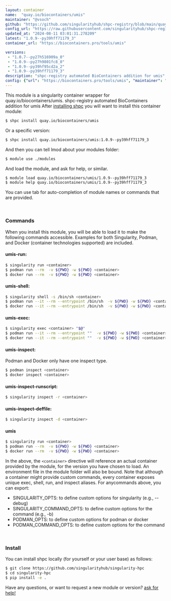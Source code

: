 ```yaml
---
layout: container
name:  "quay.io/biocontainers/umis"
maintainer: "@vsoch"
github: "https://github.com/singularityhub/shpc-registry/blob/main/quay.io/biocontainers/umis/container.yaml"
config_url: "https://raw.githubusercontent.com/singularityhub/shpc-registry/main/quay.io/biocontainers/umis/container.yaml"
updated_at: "2024-08-11 03:01:31.278209"
latest: "1.0.9--py39hff71179_3"
container_url: "https://biocontainers.pro/tools/umis"

versions:
 - "1.0.7--py27h516909a_0"
 - "1.0.9--py27h9801fc8_0"
 - "1.0.9--py39hf95cd2a_2"
 - "1.0.9--py39hff71179_3"
description: "shpc-registry automated BioContainers addition for umis"
config: {"url": "https://biocontainers.pro/tools/umis", "maintainer": "@vsoch", "description": "shpc-registry automated BioContainers addition for umis", "latest": {"1.0.9--py39hff71179_3": "sha256:c5acf9313fb1c5800fc7ce07b4aad2c915db14caccf6e90d34fb1f89bdb4ba88"}, "tags": {"1.0.7--py27h516909a_0": "sha256:c13a0a65712c77f17e35298202ee1ea2bd2bd4c29ca47e63b82b136cfbf638d6", "1.0.9--py27h9801fc8_0": "sha256:c7aa72b01797584444066c2bf8852031b6f8dd58aeedf7f7bad3ede7e4d7e06f", "1.0.9--py39hf95cd2a_2": "sha256:cc43549bd917e392d482fe83279f8efe4728343a1fc11e1d54d2027cf27583b8", "1.0.9--py39hff71179_3": "sha256:c5acf9313fb1c5800fc7ce07b4aad2c915db14caccf6e90d34fb1f89bdb4ba88"}, "docker": "quay.io/biocontainers/umis"}
---
```


This module is a singularity container wrapper for quay.io/biocontainers/umis.
shpc-registry automated BioContainers addition for umis
After [installing shpc](#install) you will want to install this container module:


```bash
$ shpc install quay.io/biocontainers/umis
```

Or a specific version:

```bash
$ shpc install quay.io/biocontainers/umis:1.0.9--py39hff71179_3
```

And then you can tell lmod about your modules folder:

```bash
$ module use ./modules
```

And load the module, and ask for help, or similar.

```bash
$ module load quay.io/biocontainers/umis/1.0.9--py39hff71179_3
$ module help quay.io/biocontainers/umis/1.0.9--py39hff71179_3
```

You can use tab for auto-completion of module names or commands that are provided.

<br>

### Commands

When you install this module, you will be able to load it to make the following commands accessible.
Examples for both Singularity, Podman, and Docker (container technologies supported) are included.

#### umis-run:

```bash
$ singularity run <container>
$ podman run --rm  -v ${PWD} -w ${PWD} <container>
$ docker run --rm  -v ${PWD} -w ${PWD} <container>
```

#### umis-shell:

```bash
$ singularity shell -s /bin/sh <container>
$ podman run --it --rm --entrypoint /bin/sh  -v ${PWD} -w ${PWD} <container>
$ docker run --it --rm --entrypoint /bin/sh  -v ${PWD} -w ${PWD} <container>
```

#### umis-exec:

```bash
$ singularity exec <container> "$@"
$ podman run --it --rm --entrypoint ""  -v ${PWD} -w ${PWD} <container> "$@"
$ docker run --it --rm --entrypoint ""  -v ${PWD} -w ${PWD} <container> "$@"
```

#### umis-inspect:

Podman and Docker only have one inspect type.

```bash
$ podman inspect <container>
$ docker inspect <container>
```

#### umis-inspect-runscript:

```bash
$ singularity inspect -r <container>
```

#### umis-inspect-deffile:

```bash
$ singularity inspect -d <container>
```



#### umis

```bash
$ singularity run <container>
$ podman run --rm  -v ${PWD} -w ${PWD} <container>
$ docker run --rm  -v ${PWD} -w ${PWD} <container>
```


In the above, the `<container>` directive will reference an actual container provided
by the module, for the version you have chosen to load. An environment file in the
module folder will also be bound. Note that although a container
might provide custom commands, every container exposes unique exec, shell, run, and
inspect aliases. For anycommands above, you can export:

 - SINGULARITY_OPTS: to define custom options for singularity (e.g., --debug)
 - SINGULARITY_COMMAND_OPTS: to define custom options for the command (e.g., -b)
 - PODMAN_OPTS: to define custom options for podman or docker
 - PODMAN_COMMAND_OPTS: to define custom options for the command

<br>

### Install

You can install shpc locally (for yourself or your user base) as follows:

```bash
$ git clone https://github.com/singularityhub/singularity-hpc
$ cd singularity-hpc
$ pip install -e .
```

Have any questions, or want to request a new module or version? [ask for help!](https://github.com/singularityhub/singularity-hpc/issues)